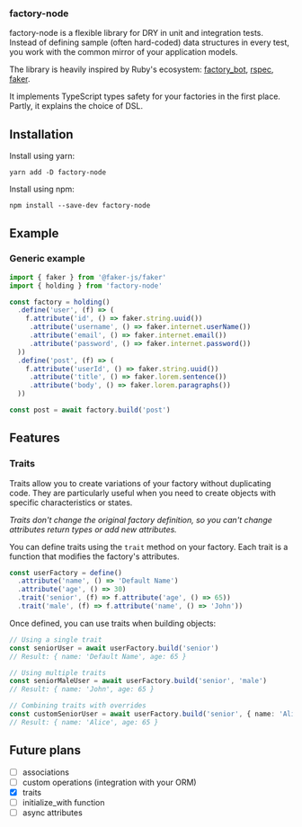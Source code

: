 ### factory-node

factory-node is a flexible library for DRY in unit and integration tests. Instead of defining sample (often hard-coded) data structures in every test, you work with the common mirror of your application models.

The library is heavily inspired by Ruby's ecosystem: [factory_bot](https://github.com/thoughtbot/factory_bot), [rspec](https://github.com/rspec/rspec-rails), [faker](https://github.com/faker-ruby/faker).

It implements TypeScript types safety for your factories in the first place. Partly, it explains the choice of DSL.

## Installation

Install using yarn:

```
yarn add -D factory-node
```

Install using npm:

```
npm install --save-dev factory-node
```

## Example

### Generic example

```ts
import { faker } from '@faker-js/faker'
import { holding } from 'factory-node'

const factory = holding()
  .define('user', (f) => (
    f.attribute('id', () => faker.string.uuid())
     .attribute('username', () => faker.internet.userName())
     .attribute('email', () => faker.internet.email())
     .attribute('password', () => faker.internet.password())
  ))
  .define('post', (f) => (
    f.attribute('userId', () => faker.string.uuid())
     .attribute('title', () => faker.lorem.sentence())
     .attribute('body', () => faker.lorem.paragraphs())
  ))

const post = await factory.build('post')
```

## Features

### Traits

Traits allow you to create variations of your factory without duplicating code. They are particularly useful when you need to create objects with specific characteristics or states.

*Traits don't change the original factory definition, so you can't change attributes return types or add new attributes.*

You can define traits using the `trait` method on your factory. Each trait is a function that modifies the factory's attributes.

```ts
const userFactory = define()
  .attribute('name', () => 'Default Name')
  .attribute('age', () => 30)
  .trait('senior', (f) => f.attribute('age', () => 65))
  .trait('male', (f) => f.attribute('name', () => 'John'))
```

Once defined, you can use traits when building objects:

```ts
// Using a single trait
const seniorUser = await userFactory.build('senior')
// Result: { name: 'Default Name', age: 65 }

// Using multiple traits
const seniorMaleUser = await userFactory.build('senior', 'male')
// Result: { name: 'John', age: 65 }

// Combining traits with overrides
const customSeniorUser = await userFactory.build('senior', { name: 'Alice' })
// Result: { name: 'Alice', age: 65 }
```

## Future plans

- [ ] associations
- [ ] custom operations (integration with your ORM)
- [x] traits
- [ ] initialize_with function
- [ ] async attributes
